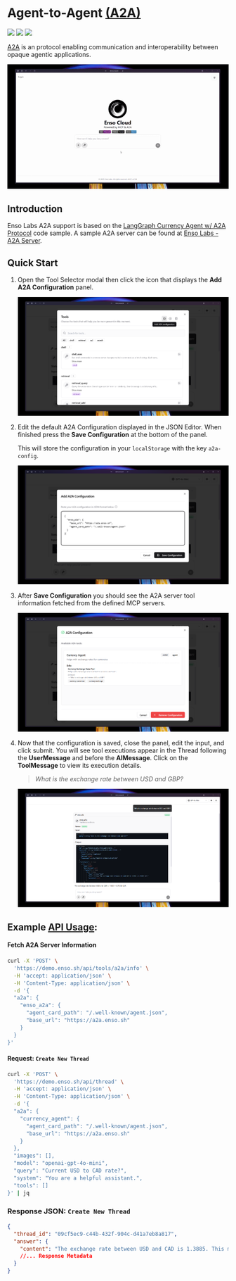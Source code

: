# Agent-to-Agent [(A2A)](https://github.com/enso-labs/a2a-langgraph)

<a href="https://discord.com/invite/QRfjg4YNzU"><img src="https://img.shields.io/badge/Join-Discord-purple"></a>
<a href="https://demo.enso.sh/api"><img src="https://img.shields.io/badge/View-API Docs-blue"></a>
<a href="https://enso.sh/socials"><img src="https://img.shields.io/badge/Follow-Social-black"></a>

[A2A](https://github.com/google/A2A?tab=readme-ov-file#conceptual-overview) is an protocol enabling communication and interoperability between opaque agentic applications.

![Landing Page](https://github.com/ryaneggz/static/blob/main/enso/a2a-enable.gif?raw=true)

## Introduction

Enso Labs A2A support is based on the [LangGraph Currency Agent w/ A2A Protocol](https://github.com/google/A2A/tree/main/samples/python/agents/langgraph#langgraph-currency-agent-with-a2a-protocol) code sample. A sample A2A server can be found at [Enso Labs - A2A Server](https://github.com/enso-labs/a2a-langgraph). 

## Quick Start

1. Open the Tool Selector modal then click the icon that displays the **Add A2A Configuration** panel.

    ![Configure A2A](https://github.com/ryaneggz/static/blob/main/enso/open-a2a.png?raw=true)

2. Edit the default A2A Configuration displayed in the JSON Editor. When finished press the **Save Configuration** at the bottom of the panel.  
    
    This will store the configuration in your `localStorage` with the key `a2a-config`.  

    ![Edit Configuration](https://github.com/ryaneggz/static/blob/main/enso/a2a-editor.png?raw=true)

3. After **Save Configuration** you should see the A2A server tool information fetched from the defined MCP servers.

    ![A2A Info](https://github.com/ryaneggz/static/blob/main/enso/a2a-info.png?raw=true) 

4. Now that the configuration is saved, close the panel, edit the input, and click submit. You will see tool executions appear in the Thread following the **UserMessage** and before the **AIMessage**. Click on the **ToolMessage** to view its execution details.

	> *What is the exchange rate between USD and GBP?*

    ![A2A Tool Execution](https://github.com/ryaneggz/static/blob/main/enso/a2a-tool.png?raw=true)  

## Example [API Usage](https://demo.enso.sh/api#/Thread/Create_New_Thread_api_threads_post):

#### Fetch A2A Server Information

```bash
curl -X 'POST' \
  'https://demo.enso.sh/api/tools/a2a/info' \
  -H 'accept: application/json' \
  -H 'Content-Type: application/json' \
  -d '{
  "a2a": {
    "enso_a2a": {
      "agent_card_path": "/.well-known/agent.json",
      "base_url": "https://a2a.enso.sh"
    }
  }
}'
```

#### Request: `Create New Thread`

```bash
curl -X 'POST' \
  'https://demo.enso.sh/api/thread' \
  -H 'accept: application/json' \
  -H 'Content-Type: application/json' \
  -d '{
  "a2a": {
    "currency_agent": {
      "agent_card_path": "/.well-known/agent.json",
      "base_url": "https://a2a.enso.sh"
    }
  },
  "images": [],
  "model": "openai-gpt-4o-mini",
  "query": "Current USD to CAD rate?",
  "system": "You are a helpful assistant.",
  "tools": []
}' | jq
```

### Response JSON: `Create New Thread`

```json
{
  "thread_id": "09cf5ec9-c44b-432f-904c-d41a7eb8a817",
  "answer": {
    "content": "The exchange rate between USD and CAD is 1.3885. This means that 1 USD is equivalent to 1.3885 CAD.",
    //... Response Metadata
  }
}
```
